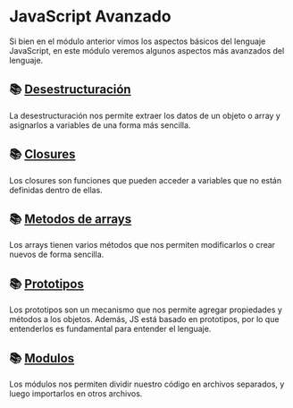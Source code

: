 # JavaScript Avanzado

Si bien en el módulo anterior vimos los aspectos básicos del lenguaje JavaScript, en este módulo veremos algunos aspectos más avanzados del lenguaje.

## 📚 [Desestructuración](./00_desestructuracion.md)

La desestructuración nos permite extraer los datos de un objeto o array y asignarlos a variables de una forma más sencilla.

## 📚 [Closures](./01_closures.md)

Los closures son funciones que pueden acceder a variables que no están definidas dentro de ellas.

## 📚 [Metodos de arrays](./02_metodos_arrays.md)

Los arrays tienen varios métodos que nos permiten modificarlos o crear nuevos de forma sencilla.

## 📚 [Prototipos](./03_prototipos.md)

Los prototipos son un mecanismo que nos permite agregar propiedades y métodos a los objetos. Además, JS está basado en prototipos, por lo que entenderlos es fundamental para entender el lenguaje.

## 📚 [Modulos](./04_modulos.md)

Los módulos nos permiten dividir nuestro código en archivos separados, y luego importarlos en otros archivos.


